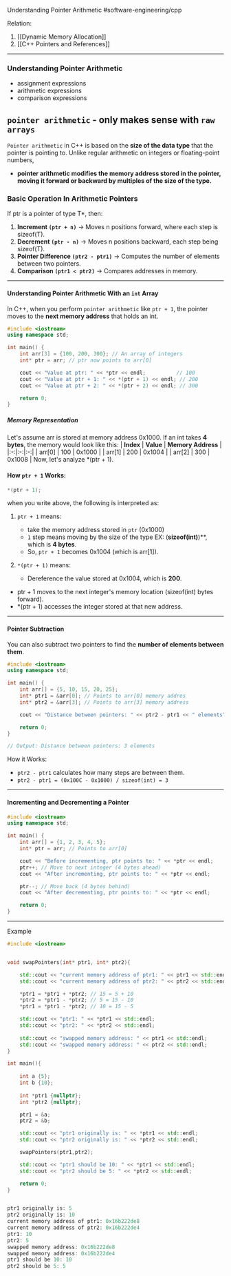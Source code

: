 Understanding Pointer Arithmetic 
#software-engineering/cpp

Relation:
1) [[Dynamic Memory Allocation]]
2) [[C++ Pointers and References]]
---
### Understanding Pointer Arithmetic
- assignment expressions
- arithmetic expressions
- comparison expressions

`pointer arithmetic` - only makes sense with `raw arrays`
---
`Pointer arithmetic` in C++ is based on the **size of the data type** that the pointer is pointing to. Unlike regular arithmetic on integers or floating-point numbers, 
- **pointer arithmetic modifies the memory address stored in the pointer, moving it forward or backward by multiples of the size of the type.**

### Basic Operation In Arithmetic Pointers

If ptr is a pointer of type T*, then:
1) **Increment `(ptr + n)`** → Moves n positions forward, where each step is sizeof(T).
2) **Decrement `(ptr - n)`** → Moves n positions backward, each step being sizeof(T).
3) **Pointer Difference `(ptr2 - ptr1)`** → Computes the number of elements between two pointers.
4) **Comparison `(ptr1 < ptr2)`** → Compares addresses in memory.

---
#### Understanding Pointer Arithmetic With an `int` Array
In C++, when you perform `pointer arithmetic` like `ptr + 1`, the pointer moves to the **next memory address** that holds an int.

```cpp
#include <iostream>
using namespace std;

int main() {
    int arr[3] = {100, 200, 300}; // An array of integers
    int* ptr = arr; // ptr now points to arr[0]

    cout << "Value at ptr: " << *ptr << endl;          // 100
    cout << "Value at ptr + 1: " << *(ptr + 1) << endl; // 200
    cout << "Value at ptr + 2: " << *(ptr + 2) << endl; // 300

    return 0;
}
```

##### Memory Representation
Let's assume arr is stored at memory address 0x1000. If an int takes **4 bytes**, the memory would look like this:
| **Index** | **Value** | **Memory Address** |
|:-:|:-:|:-:|
| arr[0] | 100 | 0x1000 |
| arr[1] | 200 | 0x1004 |
| arr[2] | 300 | 0x1008 |
Now, let's analyze *(ptr + 1).

#### How `ptr + 1` Works:
```cpp
*(ptr + 1);
```

when you write above, the following is interpreted as:
1. `ptr + 1` means:
   - take the memory address stored in `ptr` (0x1000)
   - `1` step means moving by the size of the type EX: (**sizeof(int)**)**, which is **4 bytes**.
   - So, `ptr + 1` becomes 0x1004 (which is arr[1]).

2. `*(ptr + 1)` means:
   * Dereference the value stored at 0x1004, which is **200**.

- ptr + 1 moves to the next integer's memory location (sizeof(int) bytes forward).
- *(ptr + 1) accesses the integer stored at that new address.
---
#### Pointer Subtraction
You can also subtract two pointers to find the **number of elements between them**.
```cpp
#include <iostream>
using namespace std;

int main() {
    int arr[] = {5, 10, 15, 20, 25};
    int* ptr1 = &arr[0]; // Points to arr[0] memory addres
    int* ptr2 = &arr[3]; // Points to arr[3] memory address

    cout << "Distance between pointers: " << ptr2 - ptr1 << " elements" << endl;

    return 0;
}

// Output: Distance between pointers: 3 elements

```

How it Works:
* `ptr2 - ptr1` calculates how many steps are between them.
* `ptr2 - ptr1 = (0x100C - 0x1000) / sizeof(int) = 3`
---
#### Incrementing and Decrementing a Pointer
```cpp
#include <iostream>
using namespace std;

int main() {
    int arr[] = {1, 2, 3, 4, 5};
    int* ptr = arr; // Points to arr[0]

    cout << "Before incrementing, ptr points to: " << *ptr << endl;
    ptr++; // Move to next integer (4 bytes ahead)
    cout << "After incrementing, ptr points to: " << *ptr << endl;

    ptr--; // Move back (4 bytes behind)
    cout << "After decrementing, ptr points to: " << *ptr << endl;

    return 0;
}
```


---
Example

```cpp
#include <iostream>


void swapPointers(int* ptr1, int* ptr2){

    std::cout << "current memory address of ptr1: " << ptr1 << std::endl;
    std::cout << "current memory address of ptr2: " << ptr2 << std::endl;

    *ptr1 = *ptr1 + *ptr2; // 15 = 5 + 10 
    *ptr2 = *ptr1 - *ptr2; // 5 = 15 - 10
    *ptr1 = *ptr1 - *ptr2; // 10 = 15 - 5

    std::cout << "ptr1: " << *ptr1 << std::endl;
    std::cout << "ptr2: " << *ptr2 << std::endl;
    
    std::cout << "swapped memory address: " << ptr1 << std::endl;
    std::cout << "swapped memory address: " << ptr2 << std::endl;
}

int main(){
    
    int a {5};
    int b {10};
    
    int *ptr1 {nullptr};
    int *ptr2 {nullptr};

    ptr1 = &a;
    ptr2 = &b;

    std::cout << "ptr1 originally is: " << *ptr1 << std::endl;
    std::cout << "ptr2 originally is: " << *ptr2 << std::endl;

    swapPointers(ptr1,ptr2);

    std::cout << "ptr1 should be 10: " << *ptr1 << std::endl;
    std::cout << "ptr2 should be 5: " << *ptr2 << std::endl;

    return 0;
}


ptr1 originally is: 5
ptr2 originally is: 10
current memory address of ptr1: 0x16b222de8
current memory address of ptr2: 0x16b222de4
ptr1: 10
ptr2: 5
swapped memory address: 0x16b222de8
swapped memory address: 0x16b222de4
ptr1 should be 10: 10
ptr2 should be 5: 5
```
